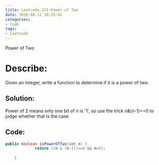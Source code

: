 ```yaml
---
title: Leetcode-231-Power of Two
date: 2016-08-12 10:35:42
categories: 
- Code
tags:
- Leetcode
---
```


Power of Two
# Describe:
Given an integer, write a function to determine if it is a power of two.
## Solution:
Power of 2 means only one bit of n is '1', so use the trick n&(n-1)==0 to judge whether that is the case
## Code:
```java
public boolean isPowerOfTwo(int n) {
		     return ((n & (n-1))==0 && n>0);
        
    }


```